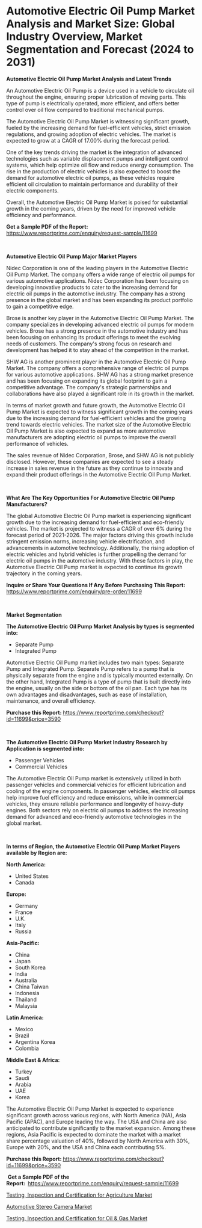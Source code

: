 <p><h1>Automotive Electric Oil Pump Market Analysis and Market Size: Global Industry Overview, Market Segmentation and Forecast (2024 to 2031)</h1></p><p><strong>Automotive Electric Oil Pump Market Analysis and Latest Trends</strong></p>
<p><p>An Automotive Electric Oil Pump is a device used in a vehicle to circulate oil throughout the engine, ensuring proper lubrication of moving parts. This type of pump is electrically operated, more efficient, and offers better control over oil flow compared to traditional mechanical pumps.</p><p>The Automotive Electric Oil Pump Market is witnessing significant growth, fueled by the increasing demand for fuel-efficient vehicles, strict emission regulations, and growing adoption of electric vehicles. The market is expected to grow at a CAGR of 17.00% during the forecast period.</p><p>One of the key trends driving the market is the integration of advanced technologies such as variable displacement pumps and intelligent control systems, which help optimize oil flow and reduce energy consumption. The rise in the production of electric vehicles is also expected to boost the demand for automotive electric oil pumps, as these vehicles require efficient oil circulation to maintain performance and durability of their electric components.</p><p>Overall, the Automotive Electric Oil Pump Market is poised for substantial growth in the coming years, driven by the need for improved vehicle efficiency and performance.</p></p>
<p><strong>Get a Sample PDF of the Report:&nbsp;</strong> <a href="https://www.reportprime.com/enquiry/request-sample/11699">https://www.reportprime.com/enquiry/request-sample/11699</a></p>
<p>&nbsp;</p>
<p><strong>Automotive Electric Oil Pump Major Market Players</strong></p>
<p><p>Nidec Corporation is one of the leading players in the Automotive Electric Oil Pump Market. The company offers a wide range of electric oil pumps for various automotive applications. Nidec Corporation has been focusing on developing innovative products to cater to the increasing demand for electric oil pumps in the automotive industry. The company has a strong presence in the global market and has been expanding its product portfolio to gain a competitive edge.</p><p>Brose is another key player in the Automotive Electric Oil Pump Market. The company specializes in developing advanced electric oil pumps for modern vehicles. Brose has a strong presence in the automotive industry and has been focusing on enhancing its product offerings to meet the evolving needs of customers. The company's strong focus on research and development has helped it to stay ahead of the competition in the market.</p><p>SHW AG is another prominent player in the Automotive Electric Oil Pump Market. The company offers a comprehensive range of electric oil pumps for various automotive applications. SHW AG has a strong market presence and has been focusing on expanding its global footprint to gain a competitive advantage. The company's strategic partnerships and collaborations have also played a significant role in its growth in the market.</p><p>In terms of market growth and future growth, the Automotive Electric Oil Pump Market is expected to witness significant growth in the coming years due to the increasing demand for fuel-efficient vehicles and the growing trend towards electric vehicles. The market size of the Automotive Electric Oil Pump Market is also expected to expand as more automotive manufacturers are adopting electric oil pumps to improve the overall performance of vehicles.</p><p>The sales revenue of Nidec Corporation, Brose, and SHW AG is not publicly disclosed. However, these companies are expected to see a steady increase in sales revenue in the future as they continue to innovate and expand their product offerings in the Automotive Electric Oil Pump Market.</p></p>
<p>&nbsp;</p>
<p><strong>What Are The Key Opportunities For Automotive Electric Oil Pump Manufacturers?</strong></p>
<p><p>The global Automotive Electric Oil Pump market is experiencing significant growth due to the increasing demand for fuel-efficient and eco-friendly vehicles. The market is projected to witness a CAGR of over 6% during the forecast period of 2021-2026. The major factors driving this growth include stringent emission norms, increasing vehicle electrification, and advancements in automotive technology. Additionally, the rising adoption of electric vehicles and hybrid vehicles is further propelling the demand for electric oil pumps in the automotive industry. With these factors in play, the Automotive Electric Oil Pump market is expected to continue its growth trajectory in the coming years.</p></p>
<p><strong>Inquire or Share Your Questions If Any Before Purchasing This Report:</strong> <a href="https://www.reportprime.com/enquiry/pre-order/11699">https://www.reportprime.com/enquiry/pre-order/11699</a></p>
<p>&nbsp;</p>
<p><strong>Market Segmentation</strong></p>
<p><strong>The Automotive Electric Oil Pump Market Analysis by types is segmented into:</strong></p>
<p><ul><li>Separate Pump</li><li>Integrated Pump</li></ul></p>
<p><p>Automotive Electric Oil Pump market includes two main types: Separate Pump and Integrated Pump. Separate Pump refers to a pump that is physically separate from the engine and is typically mounted externally. On the other hand, Integrated Pump is a type of pump that is built directly into the engine, usually on the side or bottom of the oil pan. Each type has its own advantages and disadvantages, such as ease of installation, maintenance, and overall efficiency.</p></p>
<p><strong>Purchase this Report:&nbsp;</strong><a href="https://www.reportprime.com/checkout?id=11699&price=3590">https://www.reportprime.com/checkout?id=11699&price=3590</a></p>
<p>&nbsp;</p>
<p><strong>The Automotive Electric Oil Pump Market Industry Research by Application is segmented into:</strong></p>
<p><ul><li>Passenger Vehicles</li><li>Commercial Vehicles</li></ul></p>
<p><p>The Automotive Electric Oil Pump market is extensively utilized in both passenger vehicles and commercial vehicles for efficient lubrication and cooling of the engine components. In passenger vehicles, electric oil pumps help improve fuel efficiency and reduce emissions, while in commercial vehicles, they ensure reliable performance and longevity of heavy-duty engines. Both sectors rely on electric oil pumps to address the increasing demand for advanced and eco-friendly automotive technologies in the global market.</p></p>
<p>&nbsp;</p>
<p><strong>In terms of Region, the Automotive Electric Oil Pump Market Players available by Region are:</strong></p>
<p>
    <p> <strong> North America: </strong>
        <ul>
            <li>United States</li>
            <li>Canada</li>
        </ul>
        </p> 
    <p> <strong> Europe: </strong>
        <ul>
            <li>Germany</li>
            <li>France</li>
            <li>U.K.</li>
            <li>Italy</li>
            <li>Russia</li>
        </ul>
        </p> 
    <p> <strong> Asia-Pacific: </strong>
        <ul>
            <li>China</li>
            <li>Japan</li>
            <li>South Korea</li>
            <li>India</li>
            <li>Australia</li>
            <li>China Taiwan</li>
            <li>Indonesia</li>
            <li>Thailand</li>
            <li>Malaysia</li>
        </ul>
        </p> 
    <p> <strong> Latin America: </strong>
        <ul>
            <li>Mexico</li>
            <li>Brazil</li>
            <li>Argentina Korea</li>
            <li>Colombia</li>
        </ul>
        </p> 
    <p> <strong> Middle East & Africa: </strong>
        <ul>
            <li>Turkey</li>
            <li>Saudi</li>
            <li>Arabia</li>
            <li>UAE</li>
            <li>Korea</li>
        </ul>
    </p>
    </p>
<p><p>The Automotive Electric Oil Pump Market is expected to experience significant growth across various regions, with North America (NA), Asia Pacific (APAC), and Europe leading the way. The USA and China are also anticipated to contribute significantly to the market expansion. Among these regions, Asia Pacific is expected to dominate the market with a market share percentage valuation of 40%, followed by North America with 30%, Europe with 20%, and the USA and China each contributing 5%.</p></p>
<p><strong>Purchase this Report: </strong><a href="https://www.reportprime.com/checkout?id=11699&price=3590">https://www.reportprime.com/checkout?id=11699&price=3590</a></p>
<p>&nbsp;<strong>Get a Sample PDF of the Report:&nbsp;&nbsp;</strong><a href="https://www.reportprime.com/enquiry/request-sample/11699">https://www.reportprime.com/enquiry/request-sample/11699</a></p>
<p><strong></strong></p>
<p><p><a href="https://view.publitas.com/reportprime-1/decoding-the-testing-inspection-and-certification-for-agriculture-market-a-deep-dive-into-the-latest-market-trends-market-segmentation-and-competitive-analysis/">Testing, Inspection and Certification for Agriculture Market</a></p><p><a href="https://github.com/singletonthaxterkelliehr2df/Market-Research-Report-List-1/blob/main/automotive-stereo-camera-market.md">Automotive Stereo Camera Market</a></p><p><a href="https://view.publitas.com/reportprime-1/testing-inspection-and-certification-for-oil-gas-market-size-market-share-and-global-market-analysis-report-2023-2030/">Testing, Inspection and Certification for Oil & Gas Market</a></p></p>
